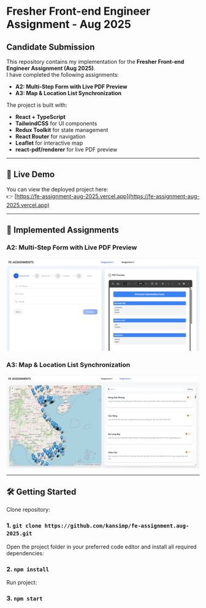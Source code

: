 # Fresher Front-end Engineer Assignment - Aug 2025

## Candidate Submission

This repository contains my implementation for the **Fresher Front-end Engineer Assignment (Aug 2025)**.  
I have completed the following assignments:

-   **A2: Multi-Step Form with Live PDF Preview**
-   **A3: Map & Location List Synchronization**

The project is built with:

-   **React + TypeScript**
-   **TailwindCSS** for UI components
-   **Redux Toolkit** for state management
-   **React Router** for navigation
-   **Leaflet** for interactive map
-   **react-pdf/renderer** for live PDF preview

---

## 🚀 Live Demo

You can view the deployed project here:  
👉 [https://fe-assignment-aug-2025.vercel.app](https://fe-assignment-aug-2025.vercel.app)

---

## 📂 Implemented Assignments

### A2: Multi-Step Form with Live PDF Preview

![](./assets/screenshot/a2.png)

### A3: Map & Location List Synchronization

![](./assets/screenshot/a3.png)

---

## 🛠️ Getting Started

Clone repository:

### 1. `git clone https://github.com/kansimp/fe-assignment.aug-2025.git`

Open the project folder in your preferred code editor and install all required dependencies:

### 2. `npm install`

Run project:

### 3. `npm start`
